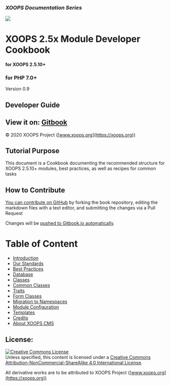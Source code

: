 ### _XOOPS Documentation Series_
![](https://xoops.org/images/logoXoops4GithubRepository.png)

# XOOPS 2.5x Module Developer Cookbook
#### for XOOPS 2.5.10+
### for PHP 7.0+	  


Version 0.9      

           
## Developer Guide

## View it on: [Gitbook](https://xoops.gitbook.io/xoops-modules-cookbook/) 

© 2020 XOOPS Project ([www.xoops.org](https://xoops.org))  

## Tutorial Purpose 

This document is a Cookbook documenting the recommended structure for XOOPS 2.5.10+ modules, best practices, as well as recipes for common tasks 


## How to Contribute

[You can contribute on GitHub](https://github.com/XoopsDocs/xoops-modules-cookbook) by forking the book repository, editing the markdown files with a text editor, and submitting the changes via a Pull Request 

Changes will be [pushed to Gitbook.io automatically](https://xoops.gitbook.io/xoops-modules-cookbook/).

 

# Table of Content

* [Introduction](en/book/introduction.md)
* [Our Standards](en/book/standards/README.md)  
* [Best Practices](en/book/best-practices/README.md)
* [Database](en/book/8database.md)
* [Classes](en/book/core/README.md)  
* [Common Classes](en/book/common/classes/README.md)  
* [Traits](en/book/common/traits/README.md)  
* [Form Classes](en/book/forms/README.md)
* [Migration to Namespaces](en/book/migration/namespaces-autoload.md)  
* [Module Configuration](en/book/configuration/README.md)
* [Templates](en/book/7templates.md)  
* [Credits](en/book/9credits.md)
* [About XOOPS CMS](en/book/10aboutxoops.md)



## License:

<a rel="license" href="http://creativecommons.org/licenses/by-nc-sa/4.0/"><img alt="Creative Commons License" style="border-width:0" src="https://i.creativecommons.org/l/by-nc-sa/4.0/88x31.png" /></a><br />Unless specified, this content is licensed under a <a rel="license" href="http://creativecommons.org/licenses/by-nc-sa/4.0/">Creative Commons Attribution-NonCommercial-ShareAlike 4.0 International License</a>.

All derivative works are to be attributed to XOOPS Project ([www.xoops.org](https://xoops.org))
